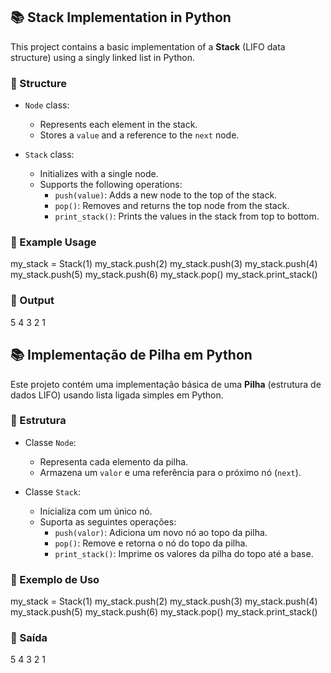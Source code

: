 ## 📚 Stack Implementation in Python

This project contains a basic implementation of a **Stack** (LIFO data structure) using a singly linked list in Python.

### 🧱 Structure

- `Node` class:
  - Represents each element in the stack.
  - Stores a `value` and a reference to the `next` node.

- `Stack` class:
  - Initializes with a single node.
  - Supports the following operations:
    - `push(value)`: Adds a new node to the top of the stack.
    - `pop()`: Removes and returns the top node from the stack.
    - `print_stack()`: Prints the values in the stack from top to bottom.

### 🚀 Example Usage

my_stack = Stack(1)
my_stack.push(2)
my_stack.push(3)
my_stack.push(4)
my_stack.push(5)
my_stack.push(6)
my_stack.pop()
my_stack.print_stack()

### 📌 Output

5
4
3
2
1

## 📚 Implementação de Pilha em Python

Este projeto contém uma implementação básica de uma **Pilha** (estrutura de dados LIFO) usando lista ligada simples em Python.

### 🧱 Estrutura

- Classe `Node`:
  - Representa cada elemento da pilha.
  - Armazena um `valor` e uma referência para o próximo nó (`next`).

- Classe `Stack`:
  - Inicializa com um único nó.
  - Suporta as seguintes operações:
    - `push(valor)`: Adiciona um novo nó ao topo da pilha.
    - `pop()`: Remove e retorna o nó do topo da pilha.
    - `print_stack()`: Imprime os valores da pilha do topo até a base.

### 🚀 Exemplo de Uso

my_stack = Stack(1)
my_stack.push(2)
my_stack.push(3)
my_stack.push(4)
my_stack.push(5)
my_stack.push(6)
my_stack.pop()
my_stack.print_stack()

### 📌 Saída

5
4
3
2
1
